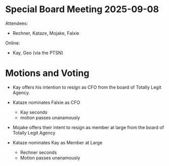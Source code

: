 # Special Board Meeting 2025-09-08

Attendees:
* Rechner, Kataze, Mojake, Falxie

Online:
* Kay, Geo (via the PTSN)


# Motions and Voting

* Kay offers his intention to resign as CFO from the board of Totally Legit Agency. 
* Kataze nominates Falxie as CFO
  * Kay seconds
  * motion passes unanamously

* Mojake offers their intent to resign as member at large from the board of Totally Legit Agency
* Kataze nominates Kay as Member at Large
  * Rechner seconds
  * Motion passes unanamously
 
